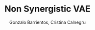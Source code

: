 ---
paperId: 18
author: Gonzalo Barrientos, Cristina Calnegru
publicationauthor: Barrientos, G.
title: Non Synergistic VAE
pdf: Oral_Gonzalo_Barrientos.pdf
poster: --
alt: --
type: Oral & Poster
topic: Machine Learning Applications
link: --
conference: neurips
year: 2018
tags: neurips-2018
location: Montreal, Canada
---